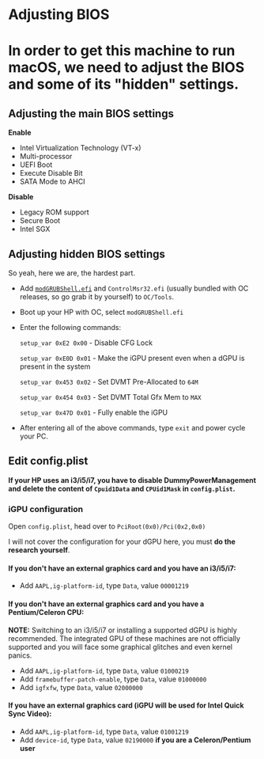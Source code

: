 # Adjusting BIOS
# In order to get this machine to run macOS, we need to adjust the BIOS and some of its "hidden" settings.

## Adjusting the main BIOS settings
**Enable**

* Intel Virtualization Technology (VT-x)
* Multi-processor
* UEFI Boot
* Execute Disable Bit
* SATA Mode to AHCI

**Disable**

* Legacy ROM support
* Secure Boot
* Intel SGX

## Adjusting hidden BIOS settings
So yeah, here we are, the hardest part.

* Add [`modGRUBShell.efi`](https://github.com/datasone/grub-mod-setup_var/releases/download/1.3/modGRUBShell.efi) and `ControlMsr32.efi` (usually bundled with OC releases, so go grab it by yourself) to `OC/Tools`.
* Boot up your HP with OC, select `modGRUBShell.efi`
* Enter the following commands:

  `setup_var 0xE2 0x00` - Disable CFG Lock
  
  `setup_var 0xE0D 0x01` - Make the iGPU present even when a dGPU is present in the system
  
  `setup_var 0x453 0x02` - Set DVMT Pre-Allocated to `64M`
  
  `setup_var 0x454 0x03` - Set DVMT Total Gfx Mem to `MAX`
  
  `setup_var 0x47D 0x01` - Fully enable the iGPU
 * After entering all of the above commands, type `exit` and power cycle your PC.
## Edit config.plist
**If your HP uses an i3/i5/i7, you have to disable DummyPowerManagement and delete the content of `Cpuid1Data` and `CPUid1Mask` in `config.plist`.**
### iGPU configuration
Open `config.plist`, head over to `PciRoot(0x0)/Pci(0x2,0x0)`

I will not cover the configuration for your dGPU here, you must **do the research yourself**.

#### If you don't have an external graphics card and you have an i3/i5/i7:
* Add `AAPL,ig-platform-id`, type `Data`, value `00001219`

#### If you don't have an external graphics card and you have a Pentium/Celeron CPU:

**NOTE:** Switching to an i3/i5/i7 or installing a supported dGPU is highly recommended. The integrated GPU of these machines are not officially supported and you will face some graphical glitches and even kernel panics.
* Add `AAPL,ig-platform-id`, type `Data`, value `01000219`
* Add `framebuffer-patch-enable`, type `Data`, value `01000000`
* Add `igfxfw`, type `Data`, value `02000000`

#### If you have an external graphics card (iGPU will be used for Intel Quick Sync Video):
* Add `AAPL,ig-platform-id`, type `Data`, value `01001219`
* Add `device-id`, type `Data`, value `02190000` **if you are a Celeron/Pentium user**
